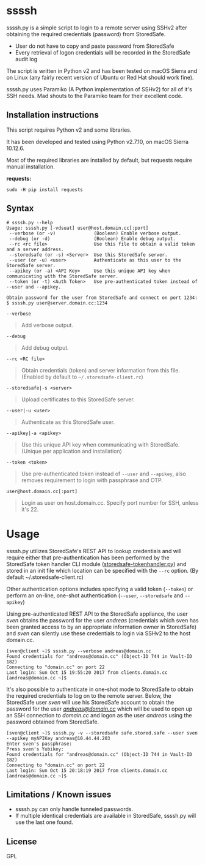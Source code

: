 # ssssh

ssssh.py is a simple script to login to a remote server using SSHv2 after obtaining the required credentials (password) from StoredSafe.

- User do not have to copy and paste password from StoredSafe
- Every retrieval of logon credentials will be recorded in the StoredSafe audit log

The script is written in Python v2 and has been tested on macOS Sierra and on Linux (any fairly recent version of Ubuntu or Red Hat should work fine).

ssssh.py uses Paramiko (A Python implementation of SSHv2) for all of it's SSH needs. Mad shouts to the Paramiko team for their excellent code.

## Installation instructions

This script requires Python v2 and some libraries. 

It has been developed and tested using Python v2.7.10, on macOS Sierra 10.12.6.

Most of the required libraries are installed by default, but requests require manual installation. 

**requests:**
```
sudo -H pip install requests
```

## Syntax

```
# ssssh.py --help
Usage: ssssh.py [-vdsuat] user@host.domain.cc[:port]
 --verbose (or -v)              (Boolean) Enable verbose output.
 --debug (or -d)                (Boolean) Enable debug output.
 --rc <rc file>                 Use this file to obtain a valid token and a server address.
 --storedsafe (or -s) <Server>  Use this StoredSafe server.
 --user (or -u) <user>          Authenticate as this user to the StoredSafe server.
 --apikey (or -a) <API Key>     Use this unique API key when communicating with the StoredSafe server.
 --token (or -t) <Auth Token>   Use pre-authenticated token instead of --user and --apikey.

Obtain password for the user from StoredSafe and connect on port 1234:
$ ssssh.py user@server.domain.cc:1234
```

```
--verbose
``` 
> Add verbose output.

```
--debug
```
> Add debug output.

```
--rc <RC file>
```
> Obtain credentials (token) and server information from this file. (Enabled by default to ```~/.storedsafe-client.rc```)

```
--storedsafe|-s <server>
```
> Upload certificates to this StoredSafe server.

```
--user|-u <user>
```
> Authenticate as this StoredSafe user.

```
--apikey|-a <apikey>
```
> Use this unique API key when communicating with StoredSafe. (Unique per application and installation)

```
--token <token>
```
> Use pre-authenticated token instead of ```--user``` and ```--apikey```, also removes requirement to login with passphrase and OTP.

```
user@host.domain.cc[:port]
```
> Login as user on host.domain.cc. Specify port number for SSH, unless it's 22.

Usage
=====
ssssh.py utilizes StoredSafe's REST API to lookup credentials and will require either that pre-authentication has been performed by the StoredSafe token handler CLI module ([storedsafe-tokenhandler.py](https://github.com/storedsafe/tokenhandler)) and stored in an init file which location can be specified with the ```--rc``` option. (By default ~/.storedsafe-client.rc)

Other authentication options includes specifying a valid token (```--token```) or perform an on-line, one-shot authentication (```--user```, ```--storedsafe``` and ```--apikey```)

Using pre-authenticated REST API to the StoredSafe appliance, the user *sven* obtains the password for the user *andreas* (credentials which sven has been granted access to by an appropriate information owner in StoredSafe) and *sven* can silently use these credentials to login via SSHv2 to the host domain.cc.

```
[sven@client ~]$ ssssh.py --verbose andreas@domain.cc
Found credentials for "andreas@domain.cc" (Object-ID 744 in Vault-ID 182)
Connecting to "domain.cc" on port 22
Last login: Sun Oct 15 19:55:20 2017 from clients.domain.cc
[andreas@domain.cc ~]$
```

It's also possible to authenticate in one-shot mode to StoredSafe to obtain the required credentials to log on to the remote server. Below, the StoredSafe user *sven* will use his StoredSafe account to obtain the password for the user *andreas@domain.cc* which will be used to open up an SSH connection to *domain.cc* and logon as the user *andreas* using the password obtained from StoredSafe.

```
[sven@client ~]$ ssssh.py -v --storedsafe safe.stored.safe --user sven --apikey myAPIKey andreas@10.44.44.203
Enter sven's passphrase:
Press sven's Yubikey:
Found credentials for "andreas@domain.cc" (Object-ID 744 in Vault-ID 182)
Connecting to "domain.cc" on port 22
Last login: Sun Oct 15 20:18:19 2017 from clients.domain.cc
[andreas@domain.cc ~]$ 

```

## Limitations / Known issues

- ssssh.py can only handle tunneled passwords.
- If multiple identical credentials are available in StoredSafe, ssssh.py will use the last one found.

## License
GPL
